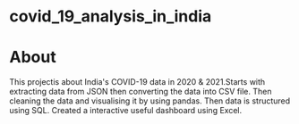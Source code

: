 # covid_19_analysis_in_india
# About
This projectis about  India's COVID-19 data in 2020 & 2021.Starts with extracting data from JSON then converting the data into CSV file. Then cleaning the data and visualising it by using pandas. Then data is structured using SQL. Created a interactive useful dashboard using Excel. 
